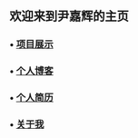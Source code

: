 ## 欢迎来到尹嘉辉的主页

### •  [项目展示](pages/projects.md)

### •  [个人博客](https://blog.yinjiahui.cn/)

### •  [个人简历](https://yinjiahui.cn/files/尹嘉辉_服务端开发_中国地质大学_15003411932.pdf)

### •  [关于我](pages/about.md)